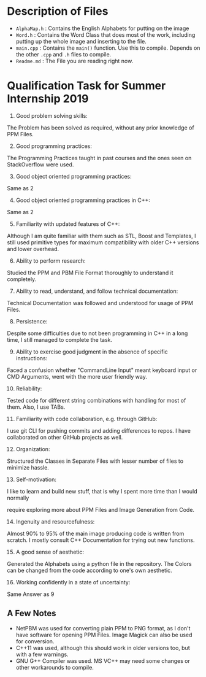 # Description of Files

- `AlphaMap.h` : Contains the English Alphabets for putting on the image
- `Word.h` : Contains the Word Class that does most of the work, including putting up the whole image and inserting to the file.
- `main.cpp` : Contains the `main()` function. Use this to compile. Depends on the other `.cpp` and `.h` files to compile.
- `Readme.md` : The File you are reading right now.

# Qualification Task for Summer Internship 2019
1. Good problem solving skills:

The Problem has been solved as required, without any prior knowledge of PPM Files.

2. Good programming practices:

The Programming Practices taught in past courses and the ones seen on StackOverflow were used.

3. Good object oriented programming practices:

Same as 2

4. Good object oriented programming practices in C++:

Same as 2

5. Familiarity with updated features of C++:

Although I am quite familiar with them such as STL, Boost and Templates, I still used primitive types for maximum compatibility with older C++ versions and lower overhead.

6. Ability to perform research:

Studied the PPM and PBM File Format thoroughly to understand it completely.

7. Ability to read, understand, and follow technical documentation:

Technical Documentation was followed and understood for usage of PPM Files.

8. Persistence:

Despite some difficulties due to not been programming in C++ in a long time, I still managed to complete the task.

9. Ability to exercise good judgment in the absence of specific instructions:

Faced a confusion whether "CommandLine Input" meant keyboard input or CMD Arguments, went with the more user friendly way.

10. Reliability:

Tested code for different string combinations with handling for most of them. Also, I use TABs.


11. Familiarity with code collaboration, e.g. through GitHub:

I use git CLI for pushing commits and adding differences to repos. I have collaborated on other GitHub projects as well.

12. Organization:

Structured the Classes in Separate Files with lesser number of files to minimize hassle.

13. Self-motivation:

I like to learn and build new stuff, that is why I spent more time than I would normally 

require exploring more about PPM Files and Image Generation from Code.

14. Ingenuity and resourcefulness:

Almost 90% to 95% of the main image producing code is written from scratch. I mostly consult C++ Documentation for trying out new functions.

15. A good sense of aesthetic:

Generated the Alphabets using a python file in the repository. The Colors can be changed from the code according to one's own aesthetic.

16. Working confidently in a state of uncertainty:

Same Answer as 9

## A Few Notes
- NetPBM was used for converting plain PPM to PNG format, as I don't have software for opening PPM Files. Image Magick can also be used for conversion.
- C++11 was used, although this should work in older versions too, but with a few warnings.
- GNU G++ Compiler was used. MS VC++ may need some changes or other workarounds to compile.
